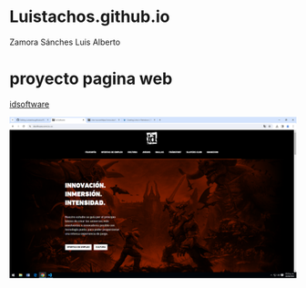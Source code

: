 # Luistachos.github.io
Zamora Sánches Luis Alberto

# proyecto pagina web
[idsoftware](https://www.idsoftware.com/)

![Imagen de idsoftware](https://github.com/Luistachos/Luistachos.github.io/blob/main/Pagina/captura.png
)

